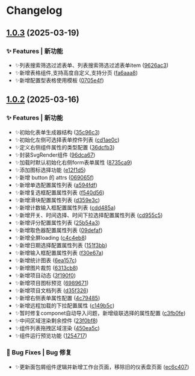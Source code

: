 # Changelog

## [1.0.3](https://github.com/ZRMYDYCG/Mason/compare/v1.0.2...v1.0.3) (2025-03-19)

### ✨ Features | 新功能

* ✨️列表搜索筛选过滤表单、列表搜索筛选过滤表单item ([9626ac3](https://github.com/ZRMYDYCG/Mason/commit/9626ac35580d63e0109006dbab94184eeb724ba7))
* ✨️新增表格组件,支持高度自定义,支持分页 ([fa6aaa8](https://github.com/ZRMYDYCG/Mason/commit/fa6aaa894606aa8924f5575f4a17ac2be18ed25a))
* ✨️新增配置型表格使用模板 ([0705e4f](https://github.com/ZRMYDYCG/Mason/commit/0705e4f535a3f1008c36584b41e4da8b061bf5f0))

## [1.0.2](https://github.com/ZRMYDYCG/Mason/compare/v1.0.1...v1.0.2) (2025-03-16)

### ✨ Features | 新功能

* ✨️初始化表单生成器结构 ([35c96c3](https://github.com/ZRMYDYCG/Mason/commit/35c96c37a4e51d09a8a4cd3efb6cc711f5f0df69))
* ✨️初始化左侧可选择表单控件列表 ([cd1ae0c](https://github.com/ZRMYDYCG/Mason/commit/cd1ae0c06f2caf2c82f9f3d5d6501c7b9a681e98))
* ✨️定义右侧组件属性的类型配置 ([36dcfb3](https://github.com/ZRMYDYCG/Mason/commit/36dcfb3606cb3b220ab8aa6319556ca0080498a5))
* ✨️封装SvgRender组件 ([96dca67](https://github.com/ZRMYDYCG/Mason/commit/96dca6794b75ac76a0d5a5dd39298ef7410fe4ed))
* ✨️加载时默认初始化右侧form表单属性 ([8735ca9](https://github.com/ZRMYDYCG/Mason/commit/8735ca9e2617f9c66654b0ec47d5677138f63566))
* ✨️添加图标选择功能 ([e12f1d5](https://github.com/ZRMYDYCG/Mason/commit/e12f1d5e265bb1671b42652e1f215c2b8104b530))
* ✨️新增 button 的 attrs ([069065f](https://github.com/ZRMYDYCG/Mason/commit/069065ffeae74a95869db19f6bb4346eed2ac2cd))
* ✨️新增单选配置属性列表 ([a594fdf](https://github.com/ZRMYDYCG/Mason/commit/a594fdf7073db04fc2b1ccfce880c7ae74ee8435))
* ✨️新增复选框配置属性列表 ([f540d56](https://github.com/ZRMYDYCG/Mason/commit/f540d5605af8814a3a10496ec1acfd6eb8797795))
* ✨️新增滑块配置属性列表 ([d359e3c](https://github.com/ZRMYDYCG/Mason/commit/d359e3c4ff30a7ca709f5a03426de1410ea8c117))
* ✨️新增计数输入框配置属性列表 ([cdd485a](https://github.com/ZRMYDYCG/Mason/commit/cdd485aab7bf3bf460a931fa912e6d1d2cd06e16))
* ✨️新增开关、时间选择、时间下拉选择配置属性列表 ([cd955c5](https://github.com/ZRMYDYCG/Mason/commit/cd955c52ef54135f79b27fe1862827d05276491f))
* ✨️新增评分配置属性列表 ([25b54a3](https://github.com/ZRMYDYCG/Mason/commit/25b54a3c525e9a7ddcc8b74d0110c6405411f6b6))
* ✨️新增取色器配置属性列表 ([09defaf](https://github.com/ZRMYDYCG/Mason/commit/09defafcbdf98e6a0531625cbe404a0424d18856))
* ✨️新增全屏loading ([c4c4eb8](https://github.com/ZRMYDYCG/Mason/commit/c4c4eb8b6b47c354aee487232aed6bc0c2314a7f))
* ✨️新增日期选择配置属性列表 ([151f3bb](https://github.com/ZRMYDYCG/Mason/commit/151f3bb67e7f4ea9371458edeb5a08e1bd3debe7))
* ✨️新增输入框配置属性列表 ([f30e67a](https://github.com/ZRMYDYCG/Mason/commit/f30e67a84ace567059d9664e06099bf595fd1f88))
* ✨️新增统计图表 ([6ea157c](https://github.com/ZRMYDYCG/Mason/commit/6ea157cd5fd8d2c876e1cc84c2fedaef0b37c9a7))
* ✨️新增图片裁剪 ([6313cb8](https://github.com/ZRMYDYCG/Mason/commit/6313cb8ec0693831a11c558208100dc3cc6e5f05))
* ✨️新增项目动态 ([3f190f0](https://github.com/ZRMYDYCG/Mason/commit/3f190f01b2939fc63e426d9dfb52cc6fd377e4c6))
* ✨️新增项目图标预览 ([6989671](https://github.com/ZRMYDYCG/Mason/commit/6989671da4bb4fc9168455973297758c7d96900d))
* ✨️新增项目文档列表 ([d35f326](https://github.com/ZRMYDYCG/Mason/commit/d35f3268621ff262e4eba0c857e7d65d1ca9ce6d))
* ✨️新增右侧表单属性配置 ([4c79485](https://github.com/ZRMYDYCG/Mason/commit/4c79485e3c70dd43d5c3ee05d246e891239747c5))
* ✨️新增远程加载的下拉配置属性 ([c149b5c](https://github.com/ZRMYDYCG/Mason/commit/c149b5c0640dd6576a2c3b9f42c3d107bfb73d47))
* ✨️暂时修复componet自动导入问题，新增级联选择的属性配置 ([c3fb0fe](https://github.com/ZRMYDYCG/Mason/commit/c3fb0fe517683629d1c6c402c0209977dda8676a))
* ✨️中间区域渲染剩余控件 ([23f0bf8](https://github.com/ZRMYDYCG/Mason/commit/23f0bf86548a762262ab3548028a7a237965871c))
* ✨️组件列表拖拽区域渲染 ([450ea5c](https://github.com/ZRMYDYCG/Mason/commit/450ea5ccddb81b365edc71191398a55262f9de28))
* ✨️组件运行预览功能 ([1254717](https://github.com/ZRMYDYCG/Mason/commit/1254717a040f9edbd4f92be0dcb8afdd52388fd4))

### 🐛 Bug Fixes | Bug 修复

* ✨️更新面包屑组件逻辑并新增工作台页面，移除旧的仪表盘页面 ([ec6c407](https://github.com/ZRMYDYCG/Mason/commit/ec6c40778d6c682bb1b093b0eba82f08ef64967f))
